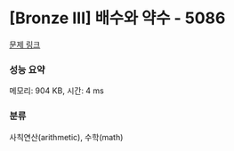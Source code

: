 # [Bronze III] 배수와 약수 - 5086 

[문제 링크](https://www.acmicpc.net/problem/5086) 

### 성능 요약

메모리: 904 KB, 시간: 4 ms

### 분류

사칙연산(arithmetic), 수학(math)

